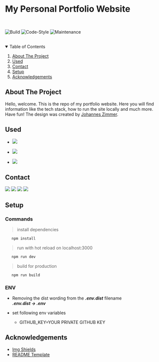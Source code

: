 <h1>My Personal Portfolio Website</h1>  
<br>

![Build][build]
![Code-Style][code-style]
![Maintenance][maintained-shield]
<br><br>

<details open="open">
  <summary>Table of Contents</summary>
  <ol>
    <li>
      <a href="#about-the-project">About The Project</a>
    </li>
    <li><a href="#used">Used</a></li>
    <li><a href="#contact">Contact</a></li>
    <li><a href="setup">Setup</a></li>
    <li><a href="#acknowledgements">Acknowledgements</a></li>
  </ol>
</details>

## About The Project
Hello, welcome. This is the repo of my portfolio website. Here you will find information like the tech stack, how to run the site locally and much more. Have fun! The design was created by [Johannes Zimmer](https://johannes-portfolio-9bd3ff97ac7e5035ea33.webflow.io/).

## Used

- [![][logo-nuxt]](https://nuxtjs.org/)

* [![][logo-typescript]](https://www.typescriptlang.org/)

- [![][logo-express]](https://expressjs.com/de/)

## Contact

[![][link-name]](https://github.com/H3nSte1n) [![][link-email]](mailto:hello@steinhauer.dev) [![][link-twitter]](https://twitter.com/H3nSte1n) [![][link-medium]](https://henrysteinhauer.medium.com/)

## Setup

### Commands

> install dependencies

```sh
   npm install
```

> run with hot reload on localhost:3000

```sh
   npm run dev
```

> build for production

```sh
   npm run build
```

### ENV

- Removing the dist wording from the **_.env.dist_** filename\
  **_.env.dist -> .env_**

- set following env variables
  - GITHUB_KEY=YOUR PRIVATE GITHUB KEY

## Acknowledgements

- [Img Shields](https://shields.io)
- [README Template](https://github.com/othneildrew/Best-README-Template/blob/master/README.md)

<!--shield-styles-->

[style-plastic]: https://img.shields.io/badge/plastic-83A603.svg?style=plastic
[style-flat]: https://img.shields.io/badge/flat-83A603.svg?style=flat
[style-flat-square]: https://img.shields.io/badge/flat_square-83A603.svg?style=flat-square
[style-for-the-badge]: https://img.shields.io/badge/for_the_badge-83A603.svg?style=for-the-badge
[style-social]: https://img.shields.io/badge/social-83A603.svg?style=social
[link-name]: https://img.shields.io/badge/Henry_Steinhauer-469C90.svg?link=https://github.com/
[link-email]: https://img.shields.io/badge/Mail-informational?style=flat&logo=Minutemailer&logoColor=white&color=469C90
[link-twitter]: https://img.shields.io/badge/Twitter-informational?style=flat&logo=Twitter&logoColor=white&color=469C90
[link-github]: https://img.shields.io/badge/Github-informational?style=flat&logo=GitHub&logoColor=white&color=469C90
[link-medium]: https://img.shields.io/badge/Medium-informational?style=flat&logo=Medium&logoColor=white&color=469C90
[logo-nuxt]: https://img.shields.io/badge/Nuxt-informational?style=flat&logo=nuxt.js&logoColor=white&color=469C90
[logo-typescript]: https://img.shields.io/badge/Typescript-informational?style=flat&logo=typescript&logoColor=white&color=469C90
[logo-express]: https://img.shields.io/badge/Express-informational?style=flat&logo=express&logoColor=white&color=469C90

<!--infos-->

[build]: https://github.com/H3nSte1n/henrysteinhauer-website/workflows/Build/badge.svg?style=flat
[code-style]: https://github.com/H3nSte1n/henrysteinhauer-website/workflows/Code-Style/badge.svg?style=flat
[maintained-shield]: https://img.shields.io/badge/Maintained%3F-yes-green.svg?style=flat
